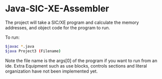 # Java-SIC-XE-Assembler
The project will take a SIC/XE program and calculate the memory addresses, and object code for the program to run. 


To run:
```bash
$javac *.java
$java Project3 (Filename)
```
Note the file name is the args[0] of the program if you want to run from an ide. Extra Equipment such as use blocks, controls sections and literal organization have not been implemented yet.
